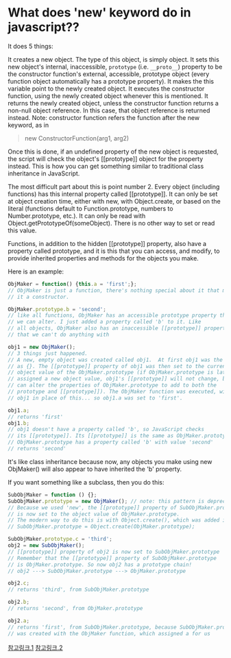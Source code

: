 # What does 'new' keyword do in javascript??
It does 5 things:

It creates a new object. The type of this object, is simply object.
It sets this new object's internal, inaccessible, `prototype` (i.e. `__proto__`) property to be the constructor function's external, accessible, prototype object (every function object automatically has a prototype property).
It makes the this variable point to the newly created object.
It executes the constructor function, using the newly created object whenever this is mentioned.
It returns the newly created object, unless the constructor function returns a non-null object reference. In this case, that object reference is returned instead.
Note: constructor function refers the function after the new keyword, as in

>new ConstructorFunction(arg1, arg2)

Once this is done, if an undefined property of the new object is requested, the script will check the object's [[prototype]] object for the property instead. This is how you can get something similar to traditional class inheritance in JavaScript.

The most difficult part about this is point number 2. Every object (including functions) has this internal property called [[prototype]]. It can only be set at object creation time, either with new, with Object.create, or based on the literal (functions default to Function.prototype, numbers to Number.prototype, etc.). It can only be read with Object.getPrototypeOf(someObject). There is no other way to set or read this value.

Functions, in addition to the hidden [[prototype]] property, also have a property called prototype, and it is this that you can access, and modify, to provide inherited properties and methods for the objects you make.

Here is an example:
```javascript
ObjMaker = function() {this.a = 'first';};
// ObjMaker is just a function, there's nothing special about it that makes 
// it a constructor.

ObjMaker.prototype.b = 'second';
// like all functions, ObjMaker has an accessible prototype property that 
// we can alter. I just added a property called 'b' to it. Like 
// all objects, ObjMaker also has an inaccessible [[prototype]] property
// that we can't do anything with

obj1 = new ObjMaker();
// 3 things just happened.
// A new, empty object was created called obj1.  At first obj1 was the same
// as {}. The [[prototype]] property of obj1 was then set to the current
// object value of the ObjMaker.prototype (if ObjMaker.prototype is later
// assigned a new object value, obj1's [[prototype]] will not change, but you
// can alter the properties of ObjMaker.prototype to add to both the
// prototype and [[prototype]]). The ObjMaker function was executed, with
// obj1 in place of this... so obj1.a was set to 'first'.

obj1.a;
// returns 'first'
obj1.b;
// obj1 doesn't have a property called 'b', so JavaScript checks 
// its [[prototype]]. Its [[prototype]] is the same as ObjMaker.prototype
// ObjMaker.prototype has a property called 'b' with value 'second'
// returns 'second'
```
It's like class inheritance because now, any objects you make using new ObjMaker() will also appear to have inherited the 'b' property.

If you want something like a subclass, then you do this:
```javascript
SubObjMaker = function () {};
SubObjMaker.prototype = new ObjMaker(); // note: this pattern is deprecated!
// Because we used 'new', the [[prototype]] property of SubObjMaker.prototype
// is now set to the object value of ObjMaker.prototype.
// The modern way to do this is with Object.create(), which was added in ECMAScript 5:
// SubObjMaker.prototype = Object.create(ObjMaker.prototype);

SubObjMaker.prototype.c = 'third';  
obj2 = new SubObjMaker();
// [[prototype]] property of obj2 is now set to SubObjMaker.prototype
// Remember that the [[prototype]] property of SubObjMaker.prototype
// is ObjMaker.prototype. So now obj2 has a prototype chain!
// obj2 ---> SubObjMaker.prototype ---> ObjMaker.prototype

obj2.c;
// returns 'third', from SubObjMaker.prototype

obj2.b;
// returns 'second', from ObjMaker.prototype

obj2.a;
// returns 'first', from SubObjMaker.prototype, because SubObjMaker.prototype 
// was created with the ObjMaker function, which assigned a for us
```
[참고링크.1](http://stackoverflow.com/questions/1646698/what-is-the-new-keyword-in-javascript)
[참고링크.2](https://zeekat.nl/articles/constructors-considered-mildly-confusing.html)
